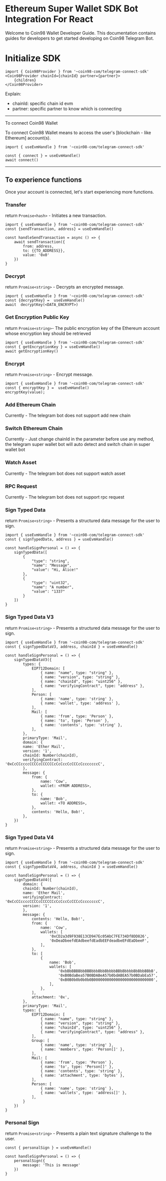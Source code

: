 
# Ethereum Super Wallet SDK Bot Integration For React

Welcome to Coin98 Wallet Developer Guide. This documentation contains guides for developers to get started developing on Coin98 Telegram Bot.‌

# Initialize SDK

```
import { Coin98Provider } from '~coin98-com/telegram-connect-sdk'
<Coin98Provider chainId={chainId} partner={partner}>
	{children}
</Coin98Provider>
```
Explain:
- chainId: specific chain id evm
- partner: specific partner to know which is connecting

----------


To connect Coin98 Wallet

To connect Coin98 Wallet means to access the user's [blockchain - like Ethereum] account(s).

```
import { useEvmHandle } from '~coin98-com/telegram-connect-sdk'

const { connect } = useEvmHandle()
await connect()
```

----------

## To experience functions

Once your account is connected, let's start experiencing more functions.‌

###  Transfer

return `Promise<hash>` - Initiates a new transaction.

```
import { useEvmHandle } from '~coin98-com/telegram-connect-sdk'
const {sendTransaction, address} = useEvmHandle()

const handleSendTransaction = async () => {
	await sendTransaction({
		from: address,
		to: {{TO_ADDRESS}},
		value: '0x0'
	})
}
```

### Decrypt

return `Promise<string>` - Decrypts an encrypted message.

```
import { useEvmHandle } from '~coin98-com/telegram-connect-sdk'
const {decryptKey} =  useEvmHandle()
await  decryptKey(<DATA_ENCRYPT>)
```

### Get Encryption Public Key

return `Promise<string>`- The public encryption key of the Ethereum account whose encryption key should be retrieved

```
import { useEvmHandle } from '~coin98-com/telegram-connect-sdk'
const { getEncryptionKey } = useEvmHandle()
await getEncryptionKey()
```

### Encrypt
return `Promise<string>` - Encrypt message.
```
import { useEvmHandle } from '~coin98-com/telegram-connect-sdk'
const { encryptKey } =  useEvmHandle()
encryptKey(value);
```

### Add Ethereum Chain
Currently - The telegram bot does not support add new chain

### Switch Ethereum Chain

Currently - Just change chainId in the parameter before use any method, the telegram super wallet bot will auto detect and switch chain in super wallet bot

### Watch Asset

Currently - The telegram bot does not support watch asset

### RPC Request

Currently - The telegram bot does not support rpc request

### Sign Typed Data
return `Promise<string>` - Presents a structured data message for the user to sign.
```
import { useEvmHandle } from '~coin98-com/telegram-connect-sdk'
const { signTypedData, address } = useEvmHandle()

const handleSignPersonal = () => {
	signTypedData([
		{
			"type": "string",
			"name": "Message",
			"value": "Hi, Alice!"
		},
		{
			"type": "uint32",
			"name": "A number",
			"value": "1337"
		}
	])
}
```

### Sign Typed Data V3
return `Promise<string>` - Presents a structured data message for the user to sign.
```
import { useEvmHandle } from '~coin98-com/telegram-connect-sdk'
const { signTypedDataV3, address, chainId } = useEvmHandle()

const handleSignPersonal = () => {
	signTypedDataV3({
		types: {
			EIP712Domain: [
				{ name: "name", type: "string" },
				{ name: "version", type: "string" },
				{ name: "chainId", type: "uint256" },
				{ name: "verifyingContract", type: "address" },
			],
			Person: [
				{ name: 'name', type: 'string' },
				{ name: 'wallet', type: 'address' },
			],
			Mail: [
				{ name: 'from', type: 'Person' },
				{ name: 'to', type: 'Person' },
				{ name: 'contents', type: 'string' },
			],
		},
		primaryType: 'Mail',
		domain: {
		name: 'Ether Mail',
		version: '1',
		chainId: Number(chainId),
		verifyingContract: '0xCcCCccccCCCCcCCCCCCcCcCccCcCCCcCcccccccC',
		},
		message: {
			from: {
				name: 'Cow',
				wallet: <FROM ADDRESS>,
			},
			to: {
				name: 'Bob',
				wallet: <TO ADDRESS>,
			},
			contents: 'Hello, Bob!',
		},
	})
}
```

### Sign Typed Data V4
return `Promise<string>` - Presents a structured data message for the user to sign.
```
import { useEvmHandle } from '~coin98-com/telegram-connect-sdk'
const { signTypedDataV4, address, chainId } = useEvmHandle()

const handleSignPersonal = () => {
	signTypedDataV4({
		domain: {
		chainId: Number(chainId),
		name: 'Ether Mail',
		verifyingContract: '0xCcCCccccCCCCcCCCCCCcCcCccCcCCCcCcccccccC',
		version: '1',
		},
		message: {
			contents: 'Hello, Bob!',
			from: {
				name: 'Cow',
				wallets: [
					'0xCD2a3d9F938E13CD947Ec05AbC7FE734Df8DD826',
					'0xDeaDbeefdEAdbeefdEadbEEFdeadbeEFdEaDbeeF',
				],
			},
			to: [
				{
					name: 'Bob',
					wallets: [
						'0xbBbBBBBbbBBBbbbBbbBbbbbBBbBbbbbBbBbbBBbB',
						'0xB0BdaBea57B0BDABeA57b0bdABEA57b0BDabEa57',
						'0xB0B0b0b0b0b0B000000000000000000000000000',
					],
				},
			],
			attachment: '0x',
		},
		primaryType: 'Mail',
		types: {
			EIP712Domain: [
				{ name: "name", type: "string" },
				{ name: "version", type: "string" },
				{ name: "chainId", type: "uint256" },
				{ name: "verifyingContract", type: "address" },
			],
			Group: [
				{ name: 'name', type: 'string' },
				{ name: 'members', type: 'Person[]' },
			],
			Mail: [
				{ name: 'from', type: 'Person' },
				{ name: 'to', type: 'Person[]' },
				{ name: 'contents', type: 'string' },
				{ name: 'attachment', type: 'bytes' },
			],
			Person: [
				{ name: 'name', type: 'string' },
				{ name: 'wallets', type: 'address[]' },
			],
		}
	})
}
```

### Personal Sign
return `Promise<string>` - Presents a plain text signature challenge to the user.
```
const { personalSign } = useEvmHandle()

const handleSignPersonal = () => {
	personalSign({
		message: 'This is message'
	})
}
```